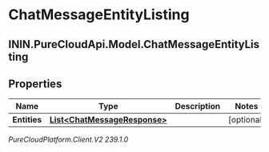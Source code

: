 # ChatMessageEntityListing

## ININ.PureCloudApi.Model.ChatMessageEntityListing

## Properties

|Name | Type | Description | Notes|
|------------ | ------------- | ------------- | -------------|
| **Entities** | [**List&lt;ChatMessageResponse&gt;**](ChatMessageResponse) |  | [optional] |



_PureCloudPlatform.Client.V2 239.1.0_
